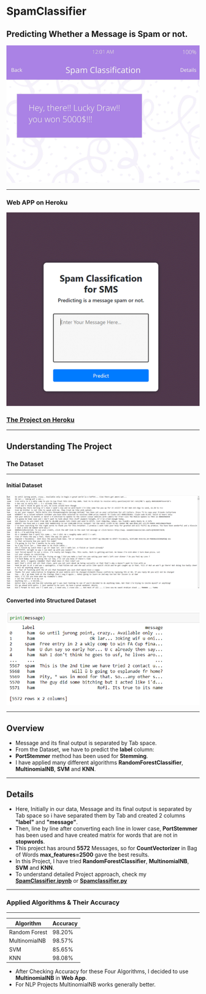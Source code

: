 
# **SpamClassifier**
## **Predicting Whether a Message is Spam or not.**

<img src="https://github.com/manthanpatel98/SpamClassifier/blob/master/README-Resources/SpamClassification.jpg" width=600>


---
### Web APP on Heroku

<img src="https://github.com/manthanpatel98/SpamClassifier/blob/master/README-Resources/Spam.gif" width="600">

### **[The Project on Heroku](https://spamclassifiersms.herokuapp.com/)**

---
## **Understanding The Project**

### **The Dataset**
***
#### **Initial Dataset**
![Dataset](https://github.com/manthanpatel98/SpamClassifier/blob/master/README-Resources/Screenshot%20(100).png)
#### **Converted into Structured Dataset**
![Dataset](https://github.com/manthanpatel98/SpamClassifier/blob/master/README-Resources/Screenshot%20(101).png)

---
## **Overview**
* Message and its final output is separated by Tab space.
* From the Dataset, we have to predict the **label** column: 
* **PortStemmer** method has been used for **Stemming**.
* I have applied many different algorithms **RandomForestClassifier**, **MultinomialNB**, **SVM** and **KNN**.
---
## **Details**
* Here, Initially in our data, Message and its final output is separated by Tab space so i have separated them by Tab and created 2 columns **"label"** and **"message"**. 
* Then, line by line after converting each line in lower case, **PortStemmer** has been used and have created matrix for words that are not in **stopwords**.
* This project has around **5572** Messages, so for **CountVectorizer** in Bag of Words **max_features=2500** gave the best results.
* In this Project, I have tried **RandomForestClassifier**, **MultinomialNB**, **SVM** and **KNN**. 
* To understand detailed Project approach, check my [**SpamClassifier.ipynb**](https://github.com/manthanpatel98/SpamClassifier/blob/master/SpamClassifier/SpamClassifier.ipynb) or [**Spamclassifier.py**](https://github.com/manthanpatel98/SpamClassifier/blob/master/SpamClassifier/Spamclassifier.py)

***
### **Applied Algorithms & Their Accuracy**
***
| Algorithm | Accuracy |
| ---    | ---    |
| Random Forest | 98.20% |
| MultinomialNB | 98.57% |
| SVM | 85.65% |
| KNN | 98.08% |

* After Checking Accuracy for these Four Algorithms, I decided to use **MultinomialNB** in **Web App**.
* For NLP Projects MultinomialNB works generally better.
